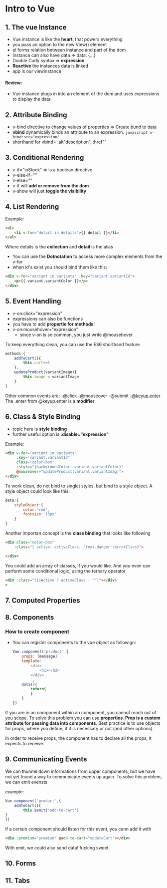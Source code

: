 
# Intro to Vue

## 1. The vue Instance
- Vue instance is like the **heart**, that powers everything
- you pass an option to the new View() element
- el forms relation between instance and part of the dom
- Instance can also have data => data: {...}
- Double Curly syntax => **expression**
- **Reactive** the instances data is linked
- app is our viewinstance

#### Review:
- Vue instance plugs in into an element of the dom and uses expressions to display the data

## 2. Attribute Binding
- v-bind directive to change values of properties => Create bund to data
- **vbind** dynamically binds an attribute to an expression.
    ```javascript v-bind:src="expression"```
- shorthand for vbind= :alt"description", :href""

## 3. Conditional Rendering
- v-if="inStock" => is a boolean directive
- v-else-if=""
- v-else=""
- v-if will **add or remove from the dom**
- v-show will just **toggle the visibility**

## 4. List Rendering
Example:
```html
<ul>
    <li v-for="detail in details">{{ detail }}</li>
</ul>
```
Where details is the **collection** and **detail** is the alias
- You can use the **Dotnotation** to access more complex elements from the v-for
- when id's exist you should bind them like this:

```html
<div v-for="variant in variants" :key="variant.variantId">
    <p>{{ variant.variantColor }}</p>
</div>
```

## 5. Event Handling
- v-on:click="expression"
- expressions can also be functions
- you have to add **propertie for methods**!
- v-on:mousehover="expression"
    - since v-on is so common, you just write @mousehover

To keep everything clean, you can use the ES6 shorthand feature

``` javascript
methods:{
    addToCart(){
        this.cart+=1
    },
    updateProduct(variantImage){
        this.image = variantImage
    }
}
```
Other common events are:
    -@click
    -@mouseover
    -@submit
    -@keyup.enter
The .enter from @keyup.enter is a **modifier**

## 6. Class & Style Binding
- topic here is **style binding**
- further useful option is **:disable="expression"**

Example:
```html
<div v-for="variant in variants"
     :key="variant.variantId"
     class="color-box"
     :style="{backgroundColor: variant.variantColor}"
     @mouseover="updateProduct(variant.variantImag)">
</div>
```

To work clean, do not bind to singlet styles, but bind to a style object.
A style object could look like this:

```js
data:{
    styleObject:{
        color:'red',
        fontsize:'13px'
    }
}
```

Another importan concept is the **class binding** that looks like following

```html
<div class="color-box"
    :class="{ active: activeClass, 'text-danger':errorClass}">

</div>
```
You could add an array of classes, if you would like.
And you even can perform some conditional logic, using the ternary operator
```html
<div :class="[isActive ? activeClass : '']"></div>
>
```

## 7. Computed Properties


## 8. Components
### How to create component
- You can register components to the vue object as followign:
    ```js
    Vue.component('product',{
        props: [message]
        template: `
            <div>
                <h1></h2>
            </div>
            `,
        data(){
            return{
            }
        }
    })
    ```
If you are in an component within an component, you cannot reach out of you scope. To solve this problem you can use **properties**.
**Prop is a custom attribute for passing data into components**.
Best practice is to use objects for props, where you define, if it is necessary or not (and other options).

In order to receive props, the component has to declare all the props, it expects to receive.
## 9. Communicating Events
We can thunnel down informations from upper components, but we have not yet found a way to communicate events up again.
To solve this problem, we can emit evensts

example:
``` js
Vue.component('product',{
    addToCart(){
        this.$emit('add-to-cart')
}
})
```
If a certain component should listen for this event, you cann add it with

 ```html
<div :premium="premium" @add-to-cart="updateCart"></div>
```

With emit, we could also send data! fucking sweet.


## 10. Forms
## 11. Tabs





